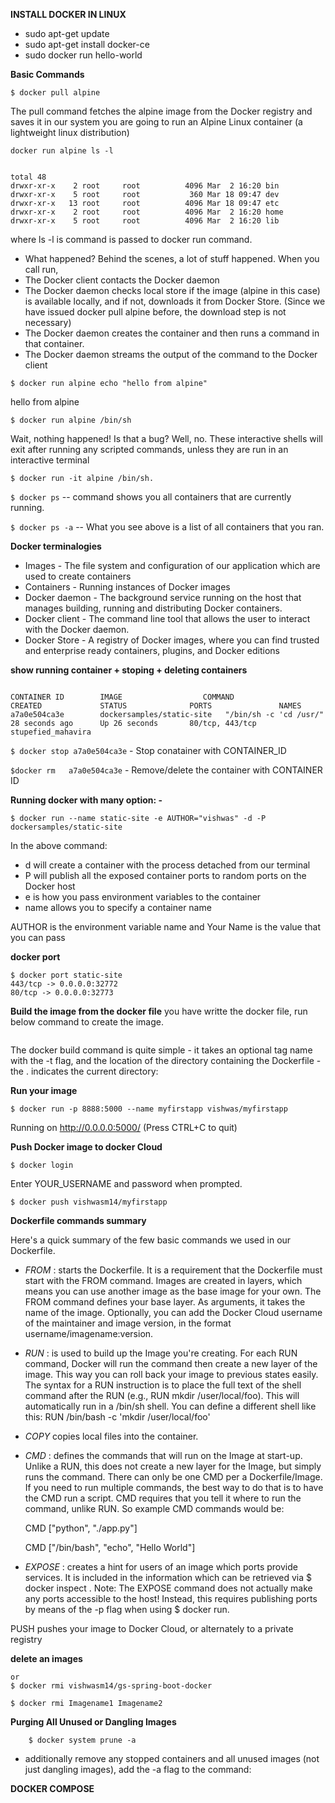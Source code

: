 
**INSTALL DOCKER IN LINUX** 

- sudo apt-get update
- sudo apt-get install docker-ce
- sudo docker run hello-world

**Basic Commands**

```$ docker pull alpine ```

The pull command fetches the alpine image from the Docker registry and saves it in our system
you are going to run an Alpine Linux container (a lightweight linux distribution) 


```
docker run alpine ls -l 


total 48
drwxr-xr-x    2 root     root          4096 Mar  2 16:20 bin
drwxr-xr-x    5 root     root           360 Mar 18 09:47 dev
drwxr-xr-x   13 root     root          4096 Mar 18 09:47 etc
drwxr-xr-x    2 root     root          4096 Mar  2 16:20 home
drwxr-xr-x    5 root     root          4096 Mar  2 16:20 lib

```

where ls -l is command is passed to docker run command.


- What happened? Behind the scenes, a lot of stuff happened. When you call run,
-  The Docker client contacts the Docker daemon
- The Docker daemon checks local store if the image (alpine in this case) is available locally, and if not, downloads it from Docker Store. (Since we have issued docker pull alpine before, the download step is not necessary)
- The Docker daemon creates the container and then runs a command in that container.
- The Docker daemon streams the output of the command to the Docker client


``` $ docker run alpine echo "hello from alpine" ```

hello from alpine

```$ docker run alpine /bin/sh ```

Wait, nothing happened! Is that a bug? Well, no. These interactive shells will exit after running any scripted commands, unless they are run in an interactive terminal 

``` $ docker run -it alpine /bin/sh. ```

``` $ docker ps ```     -- command shows you all containers that are currently running.

``` $ docker ps -a ```  -- What you see above is a list of all containers that you ran.


**Docker terminalogies**

- Images        - The file system and configuration of our application which are used to create containers
- Containers    - Running instances of Docker images
- Docker daemon - The background service running on the host that manages building, running and distributing Docker containers.
- Docker client - The command line tool that allows the user to interact with the Docker daemon.
- Docker Store -  A registry of Docker images, where you can find trusted and enterprise ready containers, plugins, 
and Docker editions


**show running container + stoping + deleting containers**

``` $ docker ps 

CONTAINER ID        IMAGE                  COMMAND                  CREATED             STATUS              PORTS               NAMES
a7a0e504ca3e        dockersamples/static-site   "/bin/sh -c 'cd /usr/"   28 seconds ago      Up 26 seconds       80/tcp, 443/tcp     stupefied_mahavira

```

``` $ docker stop a7a0e504ca3e ```   - Stop conatainer with CONTAINER_ID

``` $docker rm   a7a0e504ca3e ```  - Remove/delete the container with CONTAINER ID


**Running docker with many option: -** 

``` $ docker run --name static-site -e AUTHOR="vishwas" -d -P dockersamples/static-site ```

In the above command:

- d will create a container with the process detached from our terminal
- P will publish all the exposed container ports to random ports on the Docker host
- e is how you pass environment variables to the container
- name allows you to specify a container name

AUTHOR is the environment variable name and Your Name is the value that you can pass

**docker port** 

```
$ docker port static-site
443/tcp -> 0.0.0.0:32772
80/tcp -> 0.0.0.0:32773 
```

**Build the image from  the docker file**
you have writte the docker file, run below command to create the image.

``` $ docker build -t vishwas/myfirstapp 
```

The docker build command is quite simple - it takes an optional tag name with the -t flag, 
and the location of the directory containing the Dockerfile - the . indicates the current directory:



**Run your image**

```$ docker run -p 8888:5000 --name myfirstapp vishwas/myfirstapp ```

Running on http://0.0.0.0:5000/ (Press CTRL+C to quit)

**Push Docker image to docker Cloud**

``` $ docker login ```

Enter YOUR_USERNAME and password when prompted.

``` $ docker push vishwasm14/myfirstapp ```


**Dockerfile commands summary**

Here's a quick summary of the few basic commands we used in our Dockerfile.

- *FROM* : starts the Dockerfile. It is a requirement that the Dockerfile must start with the FROM command. Images are created in layers, which means you can use another image as the base image for your own. The FROM command defines your base layer. As arguments, it takes the name of the image. Optionally, you can add the Docker Cloud username of the maintainer and image version, in the format username/imagename:version.


- *RUN* : is used to build up the Image you're creating. For each RUN command, Docker will run the command then create a new layer of the image. This way you can roll back your image to previous states easily. The syntax for a RUN instruction is to place the full text of the shell command after the RUN (e.g., RUN mkdir /user/local/foo). This will automatically run in a /bin/sh shell. You can define a different shell like this: RUN /bin/bash -c 'mkdir /user/local/foo'


- *COPY* copies local files into the container.


- *CMD* : defines the commands that will run on the Image at start-up. Unlike a RUN, this does not create a new layer for the Image, but simply runs the command. There can only be one CMD per a Dockerfile/Image. If you need to run multiple commands, the best way to do that is to have the CMD run a script. CMD requires that you tell it where to run the command, unlike RUN. So example CMD commands would be:

  CMD ["python", "./app.py"]

  CMD ["/bin/bash", "echo", "Hello World"]


- *EXPOSE* :  creates a hint for users of an image which ports provide services. It is included in the information which can be retrieved via $ docker inspect <container-id>.
Note: The EXPOSE command does not actually make any ports accessible to the host! Instead, this requires publishing ports by means of the -p flag when using $ docker run.

PUSH pushes your image to Docker Cloud, or alternately to a private registry



**delete an images**

``` $ docker image rm vishwasm14/gs-spring-boot-docker
or
$ docker rmi vishwasm14/gs-spring-boot-docker

$ docker rmi Imagename1 Imagename2
```


**Purging All Unused or Dangling Images**

``` $ docker system prune
    $ docker system prune -a   
```
- additionally remove any stopped containers and all unused images (not just dangling images), 
add the -a flag to the command:


**DOCKER COMPOSE**







